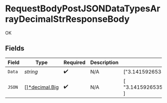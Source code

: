 # RequestBodyPostJSONDataTypesArrayDecimalStrResponseBody

OK


## Fields

| Field                                                                     | Type                                                                      | Required                                                                  | Description                                                               | Example                                                                   |
| ------------------------------------------------------------------------- | ------------------------------------------------------------------------- | ------------------------------------------------------------------------- | ------------------------------------------------------------------------- | ------------------------------------------------------------------------- |
| `Data`                                                                    | *string*                                                                  | :heavy_check_mark:                                                        | N/A                                                                       | ["3.141592653589793438462643383279"]                                      |
| `JSON`                                                                    | [][*decimal.Big](https://pkg.go.dev/github.com/ericlagergren/decimal#Big) | :heavy_check_mark:                                                        | N/A                                                                       | [<br/>"3.141592653589793438462643383279"<br/>]                            |